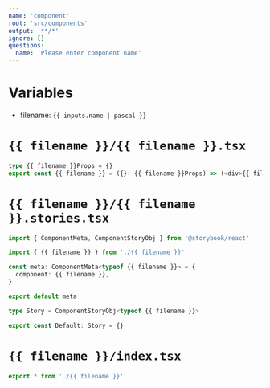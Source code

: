 ```yaml
---
name: 'component'
root: 'src/components'
output: '**/*'
ignore: []
questions:
  name: 'Please enter component name'
---
```


# Variables

- filename: `{{ inputs.name | pascal }}`

# `{{ filename }}/{{ filename }}.tsx`

```typescript
type {{ filename }}Props = {}
export const {{ filename }} = ({}: {{ filename }}Props) => (<div>{{ filename }}</div>)
```

# `{{ filename }}/{{ filename }}.stories.tsx`

```typescript
import { ComponentMeta, ComponentStoryObj } from '@storybook/react'

import { {{ filename }} } from './{{ filename }}'

const meta: ComponentMeta<typeof {{ filename }}> = {
  component: {{ filename }},
}

export default meta

type Story = ComponentStoryObj<typeof {{ filename }}>

export const Default: Story = {}

```

# `{{ filename }}/index.tsx`

```typescript
export * from './{{ filename }}'
```
